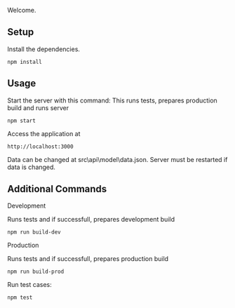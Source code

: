 Welcome.
 
Setup
---

Install the dependencies.
```
npm install
```
 
Usage
---
 
Start the server with this command:
This runs tests, prepares production build and runs server
 
```
npm start
```

Access the application at
 
```
http://localhost:3000
```
Data can be changed at src\api\model\data.json.
Server must be restarted if data is changed.


Additional Commands
---


Development

Runs tests and if successfull, prepares development build

```
npm run build-dev
```

Production

Runs tests and if successfull, prepares production build

```
npm run build-prod
```

Run test cases:
 
```
npm test
```
